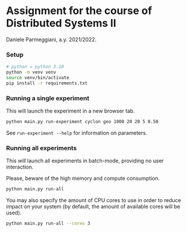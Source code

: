 # Assignment for the course of Distributed Systems II

Daniele Parmeggiani, a.y. 2021/2022.

### Setup

```bash
# python = python 3.10
python -m venv venv
source venv/bin/activate
pip install -r requirements.txt
```

### Running a single experiment

This will launch the experiment in a new browser tab.

```bash
python main.py run-experiment cyclon geo 1000 20 20 5 0.50
```

See `run-experiment --help` for information on parameters.

### Running all experiments

This will launch all experiments in batch-mode, providing no user interaction.

Please, beware of the high memory and compute consumption.

```bash
python main.py run-all
```

You may also specify the amount of CPU cores to use in order to reduce
impact on your system (by default, the amount of available cores will be used).

```bash
python main.py run-all --cores 3
```
